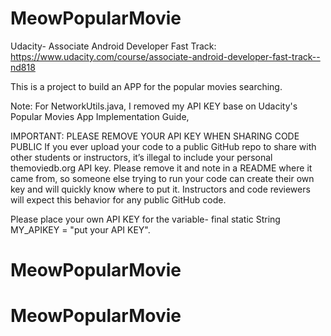 # MeowPopularMovie
Udacity- Associate Android Developer Fast Track: https://www.udacity.com/course/associate-android-developer-fast-track--nd818

This is a project to build an APP for the popular movies searching.

Note:
For NetworkUtils.java,  I removed my API KEY base on Udacity's Popular Movies App Implementation Guide, 

IMPORTANT: PLEASE REMOVE YOUR API KEY WHEN SHARING CODE PUBLIC
If you ever upload your code to a public GitHub repo to share with other students or instructors, it’s illegal to include your personal themoviedb.org API key. Please remove it and note in a README where it came from, so someone else trying to run your code can create their own key and will quickly know where to put it. Instructors and code reviewers will expect this behavior for any public GitHub code.

Please place your own API KEY for the variable- final static String MY_APIKEY = "put your API KEY".
# MeowPopularMovie
# MeowPopularMovie
